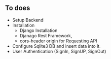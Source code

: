 ## To does
- Setup Backend
- Installation
    - Django Installation
    - Djanago Rest Framework, 
    - cors-header origin for Requesting API
- Configure Sqlite3 DB and insert data into it.
- User Authentication (SignIn, SignUP, SignOut)